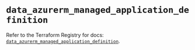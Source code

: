 # `data_azurerm_managed_application_definition`

Refer to the Terraform Registry for docs: [`data_azurerm_managed_application_definition`](https://registry.terraform.io/providers/hashicorp/azurerm/4.13.0/docs/data-sources/managed_application_definition).
